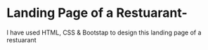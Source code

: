 # Landing Page of a Restuarant-

I have used HTML, CSS & Bootstap to design this landing page of a restuarant
